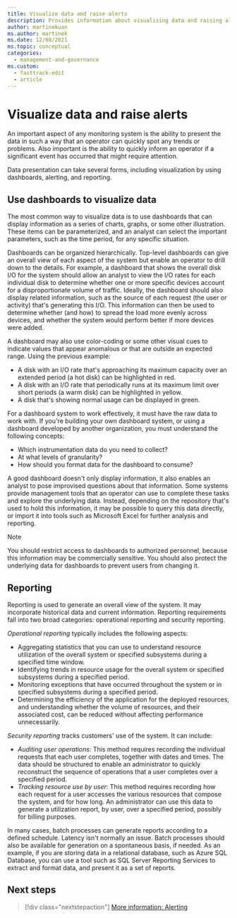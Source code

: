 ```yaml
---
title: Visualize data and raise alerts
description: Provides information about visualizing data and raising alerts as it relates to the health modeling and monitoring component of the Operational Excellence pillar.
author: martinekuan
ms.author: martinek
ms.date: 12/08/2021
ms.topic: conceptual
categories:
  - management-and-governance    
ms.custom:
  - fasttrack-edit
  - article
---
```


# Visualize data and raise alerts

An important aspect of any monitoring system is the ability to present the data in such a way that an operator can quickly spot any trends or problems. Also important is the ability to quickly inform an operator if a significant event has occurred that might require attention.

Data presentation can take several forms, including visualization by using dashboards, alerting, and reporting.

## Use dashboards to visualize data

The most common way to visualize data is to use dashboards that can display information as a series of charts, graphs, or some other illustration. These items can be parameterized, and an analyst can select the important parameters, such as the time period, for any specific situation.

Dashboards can be organized hierarchically. Top-level dashboards can give an overall view of each aspect of the system but enable an operator to drill down to the details. For example, a dashboard that shows the overall disk I/O for the system should allow an analyst to view the I/O rates for each individual disk to determine whether one or more specific devices account for a disproportionate volume of traffic. Ideally, the dashboard should also display related information, such as the source of each request (the user or activity) that's generating this I/O. This information can then be used to determine whether (and how) to spread the load more evenly across devices, and whether the system would perform better if more devices were added.

A dashboard may also use color-coding or some other visual cues to indicate values that appear anomalous or that are outside an expected range. Using the previous example:

- A disk with an I/O rate that's approaching its maximum capacity over an extended period (a hot disk) can be highlighted in red.
- A disk with an I/O rate that periodically runs at its maximum limit over short periods (a warm disk) can be highlighted in yellow.
- A disk that's showing normal usage can be displayed in green.

For a dashboard system to work effectively, it must have the raw data to work with. If you're building your own dashboard system, or using a dashboard developed by another organization, you must understand the following concepts:

- Which instrumentation data do you need to collect?
- At what levels of granularity?
- How should you format data for the dashboard to consume?

A good dashboard doesn't only display information, it also enables an analyst to pose improvised questions about that information. Some systems provide management tools that an operator can use to complete these tasks and explore the underlying data. Instead, depending on the repository that's used to hold this information, it may be possible to query this data directly, or import it into tools such as Microsoft Excel for further analysis and reporting.

> [!NOTE]
> You should restrict access to dashboards to authorized personnel, because this information may be commercially sensitive. You should also protect the underlying data for dashboards to prevent users from changing it.

## Reporting

Reporting is used to generate an overall view of the system. It may incorporate historical data and current information. Reporting requirements fall into two broad categories: operational reporting and security reporting.

*Operational reporting* typically includes the following aspects:

- Aggregating statistics that you can use to understand resource utilization of the overall system or specified subsystems during a specified time window.
- Identifying trends in resource usage for the overall system or specified subsystems during a specified period.
- Monitoring exceptions that have occurred throughout the system or in specified subsystems during a specified period.
- Determining the efficiency of the application for the deployed resources, and understanding whether the volume of resources, and their associated cost, can be reduced without affecting performance unnecessarily.

*Security reporting* tracks customers' use of the system. It can include:

- *Auditing user operations*: This method requires recording the individual requests that each user completes, together with dates and times. The data should be structured to enable an administrator to quickly reconstruct the sequence of operations that a user completes over a specified period.
- *Tracking resource use by user*: This method requires recording how each request for a user accesses the various resources that compose the system, and for how long. An administrator can use this data to generate a utilization report, by user, over a specified period, possibly for billing purposes.

In many cases, batch processes can generate reports according to a defined schedule. Latency isn't normally an issue. Batch processes should also be available for generation on a spontaneous basis, if needed. As an example, if you are storing data in a relational database, such as Azure SQL Database, you can use a tool such as SQL Server Reporting Services to extract and format data, and present it as a set of reports.

## Next steps

> [!div class="nextstepaction"]
> [More information: Alerting](monitor-alerts.md)